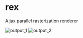 # rex
A jax parallel rasterization renderer

![output_1](https://github.com/ratisbonrobotics/rex/assets/149831926/935fac45-bb33-4dba-b95b-d368737a9a90)
![output_2](https://github.com/ratisbonrobotics/rex/assets/149831926/8268feec-a0c6-45e8-8536-871b1e1efb39)
